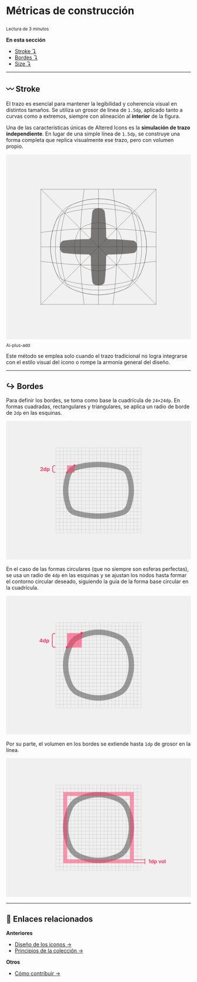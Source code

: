 # Métricas de construcción 
<sub>Lectura de 3 minutos</sub>

**En esta sección**
+ [Stroke ↴](#-stroke)
+ [Bordes ↴](#-bordes)
+ [Size ↴](#-relleno)

---

## 〰️ Stroke

El trazo es esencial para mantener la legibilidad y coherencia visual en distintos tamaños. Se utiliza un grosor de línea de `1.5dp`, aplicado tanto a curvas como a extremos, siempre con alineación al **interior** de la figura.

Una de las características únicas de Altered Icons es la **simulación de trazo independiente**. En lugar de una simple línea de `1.5dp`, se construye una forma completa que replica visualmente ese trazo, pero con volumen propio.

![Al-plus-icon comparison](../../.github/assets/Al-plus-icon-comparison.webp)
<sub>Ai-plus-add</sub>

Este método se emplea solo cuando el trazo tradicional no logra integrarse con el estilo visual del icono o rompe la armonía general del diseño.

---

## ↪️ Bordes

Para definir los bordes, se toma como base la cuadrícula de `24×24dp`. En formas cuadradas, rectangulares y triangulares, se aplica un radio de borde de `2dp` en las esquinas.

![corner-shape-grid](../../.github/assets/corner-rectangle-grid.jpg)

En el caso de las formas circulares (que no siempre son esferas perfectas), se usa un radio de `4dp` en las esquinas y se ajustan los nodos hasta formar el contorno circular deseado, siguiendo la guía de la forma base circular en la cuadrícula.

![circle-corner-grid](../../.github/assets/circle-corner-grid.jpg)

Por su parte, el volumen en los bordes se extiende hasta `1dp` de grosor en la línea.

![shape-volume-grid](../../.github/assets/shape-volume-grid.jpg)

---

## 📍 Enlaces relacionados 

**Anteriores**
+ [Diseño de los iconos →](./02_diseño.md)
+ [Principios de la colección →](./01_principios.md)

**Otros**
+ [Cómo contribuir →](./CONTRIBUIR.md)